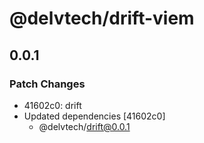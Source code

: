 # @delvtech/drift-viem

## 0.0.1

### Patch Changes

- 41602c0: drift
- Updated dependencies [41602c0]
  - @delvtech/drift@0.0.1
